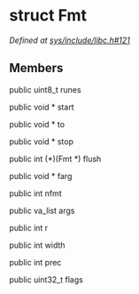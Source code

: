 # struct Fmt

*Defined at [sys/include/libc.h#121](https://github.com/Harvey-OS/harvey/blob/main/sys/include/libc.h#121)*

## Members

public uint8_t runes

public void * start

public void * to

public void * stop

public int (*)(Fmt *) flush

public void * farg

public int nfmt

public va_list args

public int r

public int width

public int prec

public uint32_t flags



